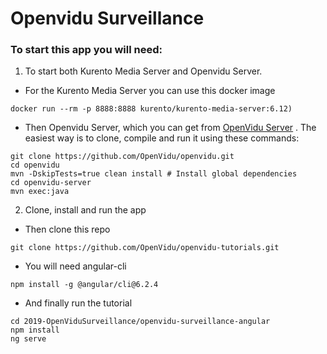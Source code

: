 # Openvidu Surveillance
### To start this app you will need:
1) To start both Kurento Media Server and Openvidu Server.
- For the Kurento Media Server you can use this docker image 
```
docker run --rm -p 8888:8888 kurento/kurento-media-server:6.12)
```
- Then Openvidu Server, which you can get from [OpenVidu Server](https://github.com/OpenVidu/openvidu/tree/master/openvidu-server)
. The easiest way is to clone, compile and run it using these commands:
```
git clone https://github.com/OpenVidu/openvidu.git
cd openvidu
mvn -DskipTests=true clean install # Install global dependencies
cd openvidu-server
mvn exec:java
```
2) Clone, install and run the app
- Then clone this repo
```
git clone https://github.com/OpenVidu/openvidu-tutorials.git
```
- You will need angular-cli
```
npm install -g @angular/cli@6.2.4

```
- And finally run the tutorial
```
cd 2019-OpenViduSurveillance/openvidu-surveillance-angular
npm install
ng serve
```
